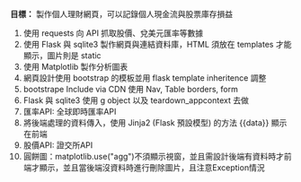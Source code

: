 **目標：** 製作個人理財網頁，可以記錄個人現金流與股票庫存損益

1. 使用 requests 向 API 抓取股價、兌美元匯率等數據 
2. 使用 Flask 與 sqlite3 製作網頁與連結資料庫，HTML 須放在 templates 才能顯示，圖片則是 static
3. 使用 Matplotlib 製作分析圖表
4. 網頁設計使用 bootstrap 的模板並用 flask template inheritence 調整
5. bootstrape Include via CDN 使用 Nav, Table borders, form
6. Flask 與 sqlite3 使用 g object 以及 teardown_appcontext 去做
7. 匯率API: 全球即時匯率API
8. 將後端處理的資料傳入，使用 Jinja2 (Flask 預設模型) 的方法 {{data}} 顯示在前端
9. 股價API: 證交所API
10. 圓餅圖：matplotlib.use("agg")不須顯示視窗，並且需設計後端有資料時才前端才顯示，並且當後端沒資料時進行刪除圖片，且注意Exception情況

